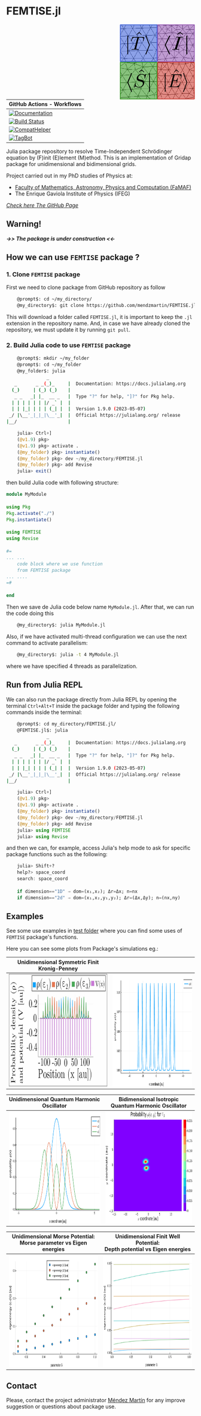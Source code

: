 # **FEMTISE.jl**

<picture>
<img alt="FEMTISE logo" src="/images/logo_FEMTISE.svg" width="200" height="200" align="right">
</picture>

| **GitHub Actions - Workflows** |
| ------------ |
| [![Documentation](https://github.com/mendzmartin/FEMTISE.jl/actions/workflows/documentation.yml/badge.svg)](https://github.com/mendzmartin/FEMTISE.jl/actions/workflows/documentation.yml) |
| [![Build Status](https://github.com/mendzmartin/FEMTISE.jl/actions/workflows/CI.yml/badge.svg?branch=main)](https://github.com/mendzmartin/FEMTISE.jl/actions/workflows/CI.yml?query=branch%3Amain) |
| [![CompatHelper](https://github.com/mendzmartin/FEMTISE.jl/actions/workflows/CompatHelper.yml/badge.svg)](https://github.com/mendzmartin/FEMTISE.jl/actions/workflows/CompatHelper.yml) |
| [![TagBot](https://github.com/mendzmartin/FEMTISE.jl/actions/workflows/TagBot.yml/badge.svg)](https://github.com/mendzmartin/FEMTISE.jl/actions/workflows/TagBot.yml) |

<!-- [![Codecov](https://app.codecov.io/gh/mendzmartin/FEMTISE.jl/branch/main/graph/badge.svg)](https://app.codecov.io/gh/mendzmartin/FEMTISE.jl) -->

Julia package repository to resolve Time-Independent Schrödinger equation by (F)init (E)lement (M)ethod. This is an implementation of Gridap package for unidimensional and bidimensional grids.

Project carried out in my PhD studies of Physics at:
* [Faculty of Mathematics, Astronomy, Physics and Computation (FaMAF)](https://www.famaf.unc.edu.ar/)
* The Enrique Gaviola Institute of Physics (IFEG)

[*Check here The GitHub Page*](https://mendzmartin.github.io/FEMTISE.jl/)

## **Warning!**
***->> The package is under construction <<-***

## **How we can use `FEMTISE` package ?**
### **1. Clone `FEMTISE` package**

First we need to clone package from GitHub repository as follow
```bash
    @prompt$: cd ~/my_directory/
    @my_directory$: git clone https://github.com/mendzmartin/FEMTISE.jl.git
```

This will download a folder called `FEMTISE.jl`, it is important to keep the `.jl` extension in the repository name. And, in case we have already cloned the repository, we must update it by running `git pull`.

### **2. Build Julia code to use `FEMTISE` package**

```bash
    @prompt$: mkdir ~/my_folder
    @prompt$: cd ~/my_folder
    @my_folder$: julia
               _
   _       _ _(_)_     |  Documentation: https://docs.julialang.org
  (_)     | (_) (_)    |
   _ _   _| |_  __ _   |  Type "?" for help, "]?" for Pkg help.
  | | | | | | |/ _` |  |
  | | |_| | | | (_| |  |  Version 1.9.0 (2023-05-07)
 _/ |\__'_|_|_|\__'_|  |  Official https://julialang.org/ release
|__/                   |
```

```julia
    julia> Ctrl+]
    (@v1.9) pkg>
    (@v1.9) pkg> activate .
    (@my_folder) pkg> instantiate()
    (@my_folder) pkg> dev ~/my_directory/FEMTISE.jl
    (@my_folder) pkg> add Revise
    julia> exit()
```
then build Julia code with following structure:

```julia
module MyModule

using Pkg
Pkg.activate("./")
Pkg.instantiate()

using FEMTISE
using Revise

#=
... ...
    code block where we use function
    from FEMTISE package
... ....
=#

end
```
Then we save de Julia code below name `MyModule.jl`. After that, we can run the code doing this
```bash
    @my_directory$: julia MyModule.jl
```
Also, if we have activated multi-thread configuration we can use the next command to activate parallelism:
```bash
    @my_directory$: julia -t 4 MyModule.jl
```
where we have specified 4 threads as parallelization.

## Run from Julia REPL
We can also run the package directly from Julia REPL by opening the terminal `Ctrl+Alt+T` inside the package folder and typing the following commands inside the terminal:
```bash
    @prompt$: cd my_directory/FEMTISE.jl/
    @FEMTISE.jl$: julia
               _
   _       _ _(_)_     |  Documentation: https://docs.julialang.org
  (_)     | (_) (_)    |
   _ _   _| |_  __ _   |  Type "?" for help, "]?" for Pkg help.
  | | | | | | |/ _` |  |
  | | |_| | | | (_| |  |  Version 1.9.0 (2023-05-07)
 _/ |\__'_|_|_|\__'_|  |  Official https://julialang.org/ release
|__/                   |
```
```julia
    julia> Ctrl+]
    (@v1.9) pkg>
    (@v1.9) pkg> activate .
    (@my_folder) pkg> instantiate()
    (@my_folder) pkg> dev ~/my_directory/FEMTISE.jl
    (@my_folder) pkg> add Revise
    julia> using FEMTISE
    julia> using Revise
```
and then we can, for example, access Julia's help mode to ask for specific package functions such as the following:
```julia
    julia> Shift+?
    help?> space_coord
    search: space_coord

    if dimension=="1D" ⇒ dom=(x₁,x₂); Δr=Δx; n=nx
    if dimension=="2d" ⇒ dom=(x₁,x₂,y₁,y₂); Δr=(Δx,Δy); n=(nx,ny)
```

## **Examples**
See some use examples in [test folder](https://github.com/mendzmartin/FEMTISE.jl/tree/main/test) where you can find some uses of `FEMTISE` package's functions.

Here you can see some plots from Package's simulations eg.:              


|    **Unidimensional Symmetric Finit Kronig-Penney**    |                                                   |
|:------------:|:-------------:|
| <img src="/images/kp1d_e1to3.jpg" alt="Unidimensional Symmetric Finit Kronig-Penney" style="height: 300px; width:300px;"/> | <img src="/images/kp1d_e10.png" alt="Unidimensional Symmetric Finit Kronig-Penney" style="height: 300px; width:300px;"/> |

|    **Unidimensional Quantum Harmonic Oscillator**      |    **Bidimensional Isotropic**                         <br />        **Quantum Harmonic Oscillator**                 |
|:------------:|:-------------:|
| <img src="/images/qho1d_e1toe3.png" alt="Unidimensional Quantum Harmonic Oscillator" style="height: 300px; width:300px;"/> | <img src="/images/qho2d_e3.png" alt="Bidimensional Isotropic Quantum Harmonic Oscillator" style="height: 300px; width:300px;"/> |

|    **Unidimensional Morse Potential:**                 <br />        **Morse parameter vs Eigen energies**           |    **Unidimensional Finit Well Potential:**            <br />    **Depth potential vs Eigen energies**               |
|:------------:|:-------------:|
| <img src="/images/morse_study_params.png" alt="Unidimensional Morse Potential: Morse parameter vs Eigen energies" style="height: 300px; width:300px;"/> | <img src="/images/fwp1d_study_params.png" alt="Unidimensional Morse Potential: Morse parameter vs Eigen energies" style="height: 300px; width:300px;"/> |

## **Contact**
Please, contact the project administrator [Méndez Martín](mailto:martinmendez@mi.unc.edu.ar) for any improve suggestion or questions about package use.